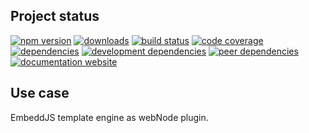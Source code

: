 <!-- #!/usr/bin/env markdown
-*- coding: utf-8 -*-
region header
Copyright Torben Sickert (info["~at~"]torben.website) 16.12.2012

License
   This library written by Torben Sickert stand under a creative commons
   naming 3.0 unported license.
   see https://creativecommons.org/licenses/by/3.0/deed.de
endregion -->

Project status
--------------

[![npm version](https://badge.fury.io/js/templatewebnodeplugin.svg)](https://www.npmjs.com/package/templatewebnodeplugin)
[![downloads](https://img.shields.io/npm/dy/templatewebnodeplugin.svg)](https://www.npmjs.com/package/templatewebnodeplugin)
[![build status](https://travis-ci.org/thaibault/templateWebNodePlugin.svg?branch=master)](https://travis-ci.org/thaibault/templateWebNodePlugin)
[![code coverage](https://coveralls.io/repos/github/thaibault/templateWebNodePlugin/badge.svg)](https://coveralls.io/github/thaibault/templateWebNodePlugin)
[![dependencies](https://img.shields.io/david/thaibault/templatewebnodeplugin.svg)](https://david-dm.org/thaibault/templatewebnodeplugin)
[![development dependencies](https://img.shields.io/david/dev/thaibault/templatewebnodeplugin.svg)](https://david-dm.org/thaibault/templatewebnodeplugin?type=dev)
[![peer dependencies](https://img.shields.io/david/peer/thaibault/templatewebnodeplugin.svg)](https://david-dm.org/thaibault/templatewebnodeplugin?type=peer)
[![documentation website](https://img.shields.io/website-up-down-green-red/https/torben.website/templateWebNodePlugin.svg?label=documentation-website)](https://torben.website/templateWebNodePlugin)

Use case
--------

EmbeddJS template engine as webNode plugin.

<!-- region vim modline
vim: set tabstop=4 shiftwidth=4 expandtab:
vim: foldmethod=marker foldmarker=region,endregion:
endregion -->
